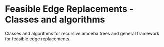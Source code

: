 # Feasible Edge Replacements - Classes and algorithms
Classes and algorithms for recursive amoeba trees and general framework for feasible edge replacements.
